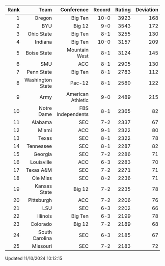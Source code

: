 | Rank  | Team                 | Conference           | Record   | Rating | Deviation |
| ---:  | ---:                 | ---:                 | ---:     | ---:   | ---:      |
| 1     | Oregon               | Big Ten              | 10-0     | 3923   | 168       |
| 2     | BYU                  | Big 12               | 9-0      | 3543   | 172       |
| 3     | Ohio State           | Big Ten              | 8-1      | 3255   | 130       |
| 4     | Indiana              | Big Ten              | 10-0     | 3157   | 209       |
| 5     | Boise State          | Mountain West        | 8-1      | 3124   | 145       |
| 6     | SMU                  | ACC                  | 8-1      | 2905   | 130       |
| 7     | Penn State           | Big Ten              | 8-1      | 2783   | 112       |
| 8     | Washington State     | Pac-12               | 8-1      | 2580   | 122       |
| 9     | Army                 | American Athletic    | 9-0      | 2489   | 215       |
| 10    | Notre Dame           | FBS Independents     | 8-1      | 2365   | 82        |
| 11    | Alabama              | SEC                  | 7-2      | 2337   | 67        |
| 12    | Miami                | ACC                  | 9-1      | 2322   | 80        |
| 13    | Texas                | SEC                  | 8-1      | 2322   | 78        |
| 14    | Tennessee            | SEC                  | 8-1      | 2287   | 82        |
| 15    | Georgia              | SEC                  | 7-2      | 2286   | 71        |
| 16    | Louisville           | ACC                  | 6-3      | 2283   | 70        |
| 17    | Texas A&M            | SEC                  | 7-2      | 2271   | 71        |
| 18    | Ole Miss             | SEC                  | 8-2      | 2236   | 71        |
| 19    | Kansas State         | Big 12               | 7-2      | 2235   | 78        |
| 20    | Pittsburgh           | ACC                  | 7-2      | 2206   | 76        |
| 21    | LSU                  | SEC                  | 6-3      | 2202   | 66        |
| 22    | Illinois             | Big Ten              | 6-3      | 2199   | 78        |
| 23    | Colorado             | Big 12               | 7-2      | 2189   | 68        |
| 24    | South Carolina       | SEC                  | 6-3      | 2185   | 67        |
| 25    | Missouri             | SEC                  | 7-2      | 2183   | 72        |

Updated 11/10/2024 10:12:15
